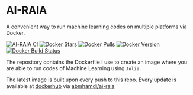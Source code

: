 # AI-RAIA

A convenient way to run machine learning codes on multiple platforms via Docker.

[![AI-RAIA CI](https://github.com/a-mhamdi/ai-raia/actions/workflows/docker-image.yml/badge.svg)](https://github.com/a-mhamdi/ai-raia/actions/workflows/docker-image.yml)
[![Docker Stars](https://img.shields.io/docker/stars/abmhamdi/ai-raia)](https://hub.docker.com/r/abmhamdi/ai-raia)
[![Docker Pulls](https://img.shields.io/docker/pulls/abmhamdi/ai-raia)](https://hub.docker.com/r/abmhamdi/ai-raia)
[![Docker Version](https://img.shields.io/docker/v/abmhamdi/ai-raia?sort=semver)](https://hub.docker.com/r/abmhamdi/ai-raia)
[![Docker Build Status](https://img.shields.io/github/workflow/status/a-mhamdi/ai-raia/GitHub%20CI/main?label=GitHub%20CI)](https://github.com/a-mhamdi/ai-raia/actions?query=workflow%3A%22GitHub+CI%22+branch%3Amain)

The repository contains the Dockerfile I use to create an image where you are able to run codes of Machine Learning using `Julia`.

The latest image is built upon every push to this repo. Every update is available at [dockerhub](https://hub.docker.com/) via [abmhamdi/ai-raia](https://hub.docker.com/repository/docker/abmhamdi/ai-raia)

